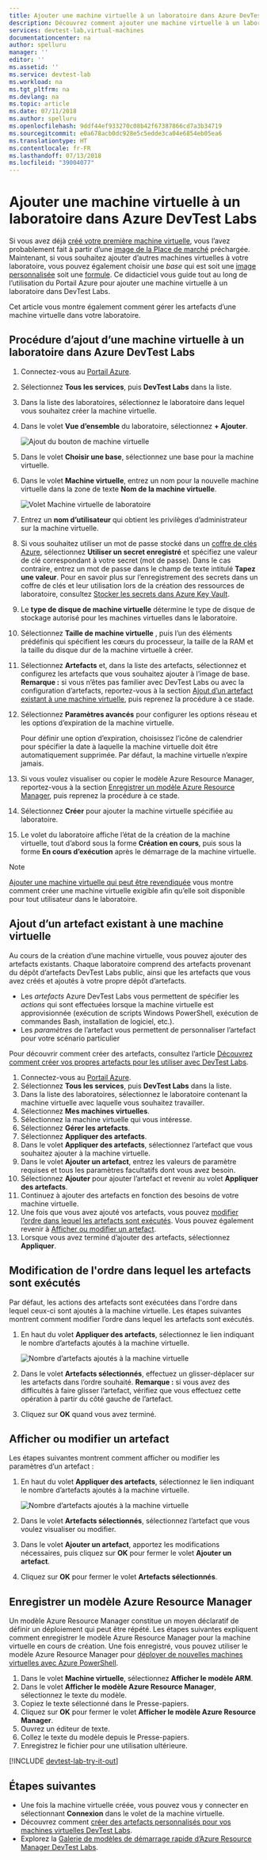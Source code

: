```yaml
---
title: Ajouter une machine virtuelle à un laboratoire dans Azure DevTest Labs | Microsoft Docs
description: Découvrez comment ajouter une machine virtuelle à un laboratoire dans Azure DevTest Labs
services: devtest-lab,virtual-machines
documentationcenter: na
author: spelluru
manager: ''
editor: ''
ms.assetid: ''
ms.service: devtest-lab
ms.workload: na
ms.tgt_pltfrm: na
ms.devlang: na
ms.topic: article
ms.date: 07/11/2018
ms.author: spelluru
ms.openlocfilehash: 9ddf44ef933270c08b42f67387866cd7a3b34719
ms.sourcegitcommit: e0a678acb0dc928e5c5edde3ca04e6854eb05ea6
ms.translationtype: HT
ms.contentlocale: fr-FR
ms.lasthandoff: 07/13/2018
ms.locfileid: "39004077"
---
```

# <a name="add-a-vm-to-a-lab-in-azure-devtest-labs"></a>Ajouter une machine virtuelle à un laboratoire dans Azure DevTest Labs
Si vous avez déjà [créé votre première machine virtuelle](devtest-lab-create-first-vm.md), vous l’avez probablement fait à partir d’une [image de la Place de marché](devtest-lab-configure-marketplace-images.md) préchargée. Maintenant, si vous souhaitez ajouter d’autres machines virtuelles à votre laboratoire, vous pouvez également choisir une *base* qui est soit une [image personnalisée](devtest-lab-create-template.md) soit une [formule](devtest-lab-manage-formulas.md). Ce didacticiel vous guide tout au long de l’utilisation du Portail Azure pour ajouter une machine virtuelle à un laboratoire dans DevTest Labs.

Cet article vous montre également comment gérer les artefacts d’une machine virtuelle dans votre laboratoire.

## <a name="steps-to-add-a-vm-to-a-lab-in-azure-devtest-labs"></a>Procédure d’ajout d’une machine virtuelle à un laboratoire dans Azure DevTest Labs
1. Connectez-vous au [Portail Azure](http://go.microsoft.com/fwlink/p/?LinkID=525040).
1. Sélectionnez **Tous les services**, puis **DevTest Labs** dans la liste.
1. Dans la liste des laboratoires, sélectionnez le laboratoire dans lequel vous souhaitez créer la machine virtuelle.  
1. Dans le volet **Vue d’ensemble** du laboratoire, sélectionnez **+ Ajouter**.  

    ![Ajout du bouton de machine virtuelle](./media/devtest-lab-add-vm/devtestlab-home-blade-add-vm.png)

1. Dans le volet **Choisir une base**, sélectionnez une base pour la machine virtuelle.
1. Dans le volet **Machine virtuelle**, entrez un nom pour la nouvelle machine virtuelle dans la zone de texte **Nom de la machine virtuelle**.

    ![Volet Machine virtuelle de laboratoire](./media/devtest-lab-add-vm/devtestlab-lab-vm-blade.png)

1. Entrez un **nom d’utilisateur** qui obtient les privilèges d’administrateur sur la machine virtuelle.  
1. Si vous souhaitez utiliser un mot de passe stocké dans un [coffre de clés Azure](devtest-lab-store-secrets-in-key-vault.md), sélectionnez **Utiliser un secret enregistré** et spécifiez une valeur de clé correspondant à votre secret (mot de passe). Dans le cas contraire, entrez un mot de passe dans le champ de texte intitulé **Tapez une valeur**. Pour en savoir plus sur l’enregistrement des secrets dans un coffre de clés et leur utilisation lors de la création des ressources de laboratoire, consultez [Stocker les secrets dans Azure Key Vault](devtest-lab-store-secrets-in-key-vault.md).
1. Le **type de disque de machine virtuelle** détermine le type de disque de stockage autorisé pour les machines virtuelles dans le laboratoire.
2. Sélectionnez **Taille de machine virtuelle** , puis l’un des éléments prédéfinis qui spécifient les cœurs du processeur, la taille de la RAM et la taille du disque dur de la machine virtuelle à créer.
3. Sélectionnez **Artefacts** et, dans la liste des artefacts, sélectionnez et configurez les artefacts que vous souhaitez ajouter à l’image de base.
    **Remarque :** si vous n’êtes pas familier avec DevTest Labs ou avec la configuration d’artefacts, reportez-vous à la section [Ajout d’un artefact existant à une machine virtuelle](#add-an-existing-artifact-to-a-vm), puis reprenez la procédure à ce stade.
4. Sélectionnez **Paramètres avancés** pour configurer les options réseau et les options d’expiration de la machine virtuelle. 

   Pour définir une option d’expiration, choisissez l’icône de calendrier pour spécifier la date à laquelle la machine virtuelle doit être automatiquement supprimée.  Par défaut, la machine virtuelle n’expire jamais. 
1. Si vous voulez visualiser ou copier le modèle Azure Resource Manager, reportez-vous à la section [Enregistrer un modèle Azure Resource Manager](#save-azure-resource-manager-template), puis reprenez la procédure à ce stade.
1. Sélectionnez **Créer** pour ajouter la machine virtuelle spécifiée au laboratoire.
1. Le volet du laboratoire affiche l’état de la création de la machine virtuelle, tout d’abord sous la forme **Création en cours**, puis sous la forme **En cours d’exécution** après le démarrage de la machine virtuelle.

> [!NOTE]
> [Ajouter une machine virtuelle qui peut être revendiquée](devtest-lab-add-claimable-vm.md) vous montre comment créer une machine virtuelle exigible afin qu’elle soit disponible pour tout utilisateur dans le laboratoire.
>
>

## <a name="add-an-existing-artifact-to-a-vm"></a>Ajout d’un artefact existant à une machine virtuelle
Au cours de la création d’une machine virtuelle, vous pouvez ajouter des artefacts existants. Chaque laboratoire comprend des artefacts provenant du dépôt d’artefacts DevTest Labs public, ainsi que les artefacts que vous avez créés et ajoutés à votre propre dépôt d’artefacts.

* Les *artefacts* Azure DevTest Labs vous permettent de spécifier les *actions* qui sont effectuées lorsque la machine virtuelle est approvisionnée (exécution de scripts Windows PowerShell, exécution de commandes Bash, installation de logiciel, etc.).
* Les *paramètres* de l’artefact vous permettent de personnaliser l’artefact pour votre scénario particulier

Pour découvrir comment créer des artefacts, consultez l’article [Découvrez comment créer vos propres artefacts pour les utiliser avec DevTest Labs](devtest-lab-artifact-author.md).

1. Connectez-vous au [Portail Azure](http://go.microsoft.com/fwlink/p/?LinkID=525040).
1. Sélectionnez **Tous les services**, puis **DevTest Labs** dans la liste.
1. Dans la liste des laboratoires, sélectionnez le laboratoire contenant la machine virtuelle avec laquelle vous souhaitez travailler.  
1. Sélectionnez **Mes machines virtuelles**.
1. Sélectionnez la machine virtuelle qui vous intéresse.
1. Sélectionnez **Gérer les artefacts**. 
1. Sélectionnez **Appliquer des artefacts**.
1. Dans le volet **Appliquer des artefacts**, sélectionnez l’artefact que vous souhaitez ajouter à la machine virtuelle.
1. Dans le volet **Ajouter un artefact**, entrez les valeurs de paramètre requises et tous les paramètres facultatifs dont vous avez besoin.  
1. Sélectionnez **Ajouter** pour ajouter l’artefact et revenir au volet **Appliquer des artefacts**.
1. Continuez à ajouter des artefacts en fonction des besoins de votre machine virtuelle.
1. Une fois que vous avez ajouté vos artefacts, vous pouvez [modifier l’ordre dans lequel les artefacts sont exécutés](#change-the-order-in-which-artifacts-are-run). Vous pouvez également revenir à [Afficher ou modifier un artefact](#view-or-modify-an-artifact).
1. Lorsque vous avez terminé d’ajouter des artefacts, sélectionnez **Appliquer**.

## <a name="change-the-order-in-which-artifacts-are-run"></a>Modification de l'ordre dans lequel les artefacts sont exécutés
Par défaut, les actions des artefacts sont exécutées dans l'ordre dans lequel ceux-ci sont ajoutés à la machine virtuelle. Les étapes suivantes montrent comment modifier l’ordre dans lequel les artefacts sont exécutés.

1. En haut du volet **Appliquer des artefacts**, sélectionnez le lien indiquant le nombre d’artefacts ajoutés à la machine virtuelle.
   
    ![Nombre d’artefacts ajoutés à la machine virtuelle](./media/devtest-lab-add-vm-with-artifacts/devtestlab-add-artifacts-blade-selected-artifacts.png)
1. Dans le volet **Artefacts sélectionnés**, effectuez un glisser-déplacer sur les artefacts dans l’ordre souhaité. **Remarque :** si vous avez des difficultés à faire glisser l’artefact, vérifiez que vous effectuez cette opération à partir du côté gauche de l’artefact. 
1. Cliquez sur **OK** quand vous avez terminé.  

## <a name="view-or-modify-an-artifact"></a>Afficher ou modifier un artefact
Les étapes suivantes montrent comment afficher ou modifier les paramètres d’un artefact :

1. En haut du volet **Appliquer des artefacts**, sélectionnez le lien indiquant le nombre d’artefacts ajoutés à la machine virtuelle.
   
    ![Nombre d’artefacts ajoutés à la machine virtuelle](./media/devtest-lab-add-vm-with-artifacts/devtestlab-add-artifacts-blade-selected-artifacts.png)
1. Dans le volet **Artefacts sélectionnés**, sélectionnez l’artefact que vous voulez visualiser ou modifier.  
1. Dans le volet **Ajouter un artefact**, apportez les modifications nécessaires, puis cliquez sur **OK** pour fermer le volet **Ajouter un artefact**.
1. Cliquez sur **OK** pour fermer le volet **Artefacts sélectionnés**.

## <a name="save-azure-resource-manager-template"></a>Enregistrer un modèle Azure Resource Manager
Un modèle Azure Resource Manager constitue un moyen déclaratif de définir un déploiement qui peut être répété. Les étapes suivantes expliquent comment enregistrer le modèle Azure Resource Manager pour la machine virtuelle en cours de création.
Une fois enregistré, vous pouvez utiliser le modèle Azure Resource Manager pour [déployer de nouvelles machines virtuelles avec Azure PowerShell](../azure-resource-manager/resource-group-overview.md#template-deployment).

1. Dans le volet **Machine virtuelle**, sélectionnez **Afficher le modèle ARM**.
2. Dans le volet **Afficher le modèle Azure Resource Manager**, sélectionnez le texte du modèle.
3. Copiez le texte sélectionné dans le Presse-papiers.
4. Cliquez sur **OK** pour fermer le volet **Afficher le modèle Azure Resource Manager**.
5. Ouvrez un éditeur de texte.
6. Collez le texte du modèle depuis le Presse-papiers.
7. Enregistrez le fichier pour une utilisation ultérieure.

[!INCLUDE [devtest-lab-try-it-out](../../includes/devtest-lab-try-it-out.md)]

## <a name="next-steps"></a>Étapes suivantes
* Une fois la machine virtuelle créée, vous pouvez vous y connecter en sélectionnant **Connexion** dans le volet de la machine virtuelle.
* Découvrez comment [créer des artefacts personnalisés pour vos machines virtuelles DevTest Labs](devtest-lab-artifact-author.md).
* Explorez la [Galerie de modèles de démarrage rapide d’Azure Resource Manager DevTest Labs](https://github.com/Azure/azure-devtestlab/tree/master/Samples).
